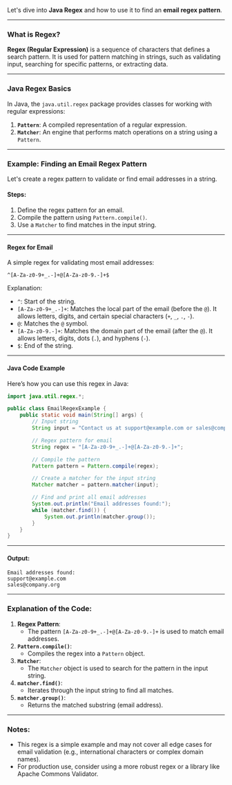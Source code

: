 Let's dive into **Java Regex** and how to use it to find an **email regex pattern**.

---

### What is Regex?
**Regex (Regular Expression)** is a sequence of characters that defines a search pattern. It is used for pattern matching in strings, such as validating input, searching for specific patterns, or extracting data.

---

### Java Regex Basics
In Java, the `java.util.regex` package provides classes for working with regular expressions:
1. **`Pattern`**: A compiled representation of a regular expression.
2. **`Matcher`**: An engine that performs match operations on a string using a `Pattern`.

---

### Example: Finding an Email Regex Pattern
Let's create a regex pattern to validate or find email addresses in a string.

#### Steps:
1. Define the regex pattern for an email.
2. Compile the pattern using `Pattern.compile()`.
3. Use a `Matcher` to find matches in the input string.

---

#### Regex for Email
A simple regex for validating most email addresses:
```regex
^[A-Za-z0-9+_.-]+@[A-Za-z0-9.-]+$
```
Explanation:
- `^`: Start of the string.
- `[A-Za-z0-9+_.-]+`: Matches the local part of the email (before the `@`). It allows letters, digits, and certain special characters (`+`, `_`, `.`, `-`).
- `@`: Matches the `@` symbol.
- `[A-Za-z0-9.-]+`: Matches the domain part of the email (after the `@`). It allows letters, digits, dots (`.`), and hyphens (`-`).
- `$`: End of the string.

---

#### Java Code Example
Here’s how you can use this regex in Java:

```java
import java.util.regex.*;

public class EmailRegexExample {
    public static void main(String[] args) {
        // Input string
        String input = "Contact us at support@example.com or sales@company.org for assistance.";

        // Regex pattern for email
        String regex = "[A-Za-z0-9+_.-]+@[A-Za-z0-9.-]+";

        // Compile the pattern
        Pattern pattern = Pattern.compile(regex);

        // Create a matcher for the input string
        Matcher matcher = pattern.matcher(input);

        // Find and print all email addresses
        System.out.println("Email addresses found:");
        while (matcher.find()) {
            System.out.println(matcher.group());
        }
    }
}
```

---

#### Output:
```
Email addresses found:
support@example.com
sales@company.org
```

---

### Explanation of the Code:
1. **Regex Pattern**:
   - The pattern `[A-Za-z0-9+_.-]+@[A-Za-z0-9.-]+` is used to match email addresses.
2. **`Pattern.compile()`**:
   - Compiles the regex into a `Pattern` object.
3. **`Matcher`**:
   - The `Matcher` object is used to search for the pattern in the input string.
4. **`matcher.find()`**:
   - Iterates through the input string to find all matches.
5. **`matcher.group()`**:
   - Returns the matched substring (email address).

---

### Notes:
- This regex is a simple example and may not cover all edge cases for email validation (e.g., international characters or complex domain names).
- For production use, consider using a more robust regex or a library like Apache Commons Validator.